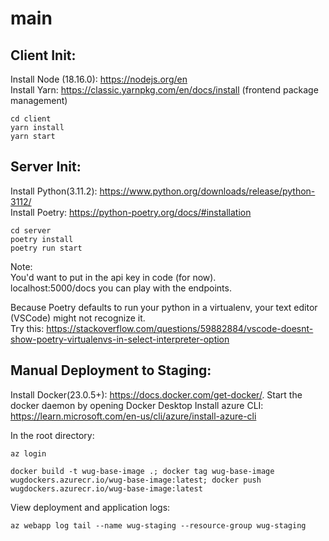 # main


## Client Init:
Install Node (18.16.0): https://nodejs.org/en  
Install Yarn: https://classic.yarnpkg.com/en/docs/install (frontend package management)
```
cd client
yarn install
yarn start
```

## Server Init:
Install Python(3.11.2): https://www.python.org/downloads/release/python-3112/  
Install Poetry: https://python-poetry.org/docs/#installation
```
cd server
poetry install
poetry run start
```

Note:  
You'd want to put in the api key in code (for now).  
localhost:5000/docs you can play with the endpoints.  

Because Poetry defaults to run your python in a virtualenv, your text editor (VSCode) might not recognize it.  
Try this: https://stackoverflow.com/questions/59882884/vscode-doesnt-show-poetry-virtualenvs-in-select-interpreter-option


## Manual Deployment to Staging:
Install Docker(23.0.5+): https://docs.docker.com/get-docker/. Start the docker daemon by opening Docker Desktop
Install azure CLI: https://learn.microsoft.com/en-us/cli/azure/install-azure-cli

In the root directory:
```
az login

docker build -t wug-base-image .; docker tag wug-base-image wugdockers.azurecr.io/wug-base-image:latest; docker push wugdockers.azurecr.io/wug-base-image:latest
```

View deployment and application logs:
```
az webapp log tail --name wug-staging --resource-group wug-staging
```
